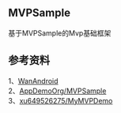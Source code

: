 
## MVPSample          
基于MVPSample的Mvp基础框架      

## 参考资料     
1、[WanAndroid](https://github.com/JsonChao/Awesome-WanAndroid)         
2、[AppDemoOrg/MVPSample](https://github.com/AppDemoOrg/MVPSample)       
3、[xu649526275/MyMVPDemo](https://github.com/xu649526275/MyMVPDemo)              

